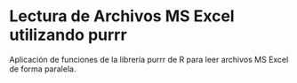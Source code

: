 # Lectura de Archivos MS Excel utilizando purrr

Aplicación de funciones de la librería purrr de R para leer archivos MS Excel de forma paralela.

